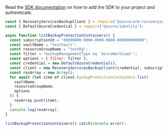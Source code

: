 Read the [SDK documentation](https://github.com/Azure/azure-sdk-for-js/blob/%40azure%2Farm-recoveryservicesbackup_8.1.1/sdk/recoveryservicesbackup/arm-recoveryservicesbackup/README.md) on how to add the SDK to your project and authenticate.

```javascript
const { RecoveryServicesBackupClient } = require("@azure/arm-recoveryservicesbackup");
const { DefaultAzureCredential } = require("@azure/identity");

async function listBackupProtectionContainers() {
  const subscriptionId = "00000000-0000-0000-0000-000000000000";
  const vaultName = "testVault";
  const resourceGroupName = "testRg";
  const filter = "backupManagementType eq 'AzureWorkload'";
  const options = { filter: filter };
  const credential = new DefaultAzureCredential();
  const client = new RecoveryServicesBackupClient(credential, subscriptionId);
  const resArray = new Array();
  for await (let item of client.backupProtectionContainers.list(
    vaultName,
    resourceGroupName,
    options
  )) {
    resArray.push(item);
  }
  console.log(resArray);
}

listBackupProtectionContainers().catch(console.error);
```
